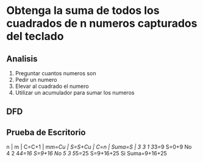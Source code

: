 # Obtenga la suma de todos los cuadrados de n numeros capturados del teclado

## Analisis
1. Preguntar cuantos numeros son
2. Pedir un numero
3. Elevar al cuadrado el numero
4. Utilizar un acumulador para sumar los numeros

## DFD

## Prueba de Escritorio
n | m | C=C+1 | m*m=Cu | S=S+Cu    | C=n |    Suma=S      |
3   3     1     3*3=9    S=0+9       No    
    4     2     4*4=16   S=9+16      No
    5     3     5*5=25   S=9+16+25   Si     Suma=9+16+25
